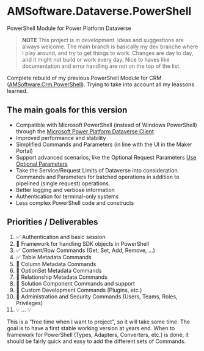 # AMSoftware.Dataverse.PowerShell
PowerShell Module for Power Platform Dataverse

> **NOTE**
> This project is in development. Ideas and suggestions are always welcome.
> The main branch is basically my dev branche where I play around, and try to get things to work.
> Changes are day to day, and it might not build or work every day.
> Nice to haves like documentation and error handling are not on the top of the list.

Complete rebuild of my previous PowerShell Module for CRM ([AMSoftware.Crm.PowerShell](https://github.com/AMSoftwareNL/crmpowershell)). Trying to take into account all my leassons learned.

 ## The main goals for this version

* Compatible with Microsoft PowerShell (instead of Windows PowerShell) through the [Microsoft Power Platform Dataverse Client](https://github.com/microsoft/PowerPlatform-DataverseServiceClient)
* Improved performance and stability
* Simplified Commands and Parameters (in line with the UI in the Maker Portal)
* Support advanced scenarios, like the Optional Request Parameters [Use Optional Parameters](https://learn.microsoft.com/en-us/power-apps/developer/data-platform/optional-parameters?tabs=sdk)
* Take the Service/Request Limits of Dataverse into consideration. Commands and Parameters for batched operations in addition to pipelined (single request) operations.
* Better logging and verbose information
* Authentication for terminal-only systems
* Less complex PowerShell code and constructs

 ## Priorities / Deliverables

 1. :white_check_mark: Authentication and basic session
 2. :construction: Framework for handling SDK objects in PowerShell
 3. :white_check_mark: Content/Row Commands (Get, Set, Add, Remove, ...)
 4. :white_check_mark: Table Metadata Commands
 5. :bookmark: Column Metadata Commands
 6. :bookmark: OptionSet Metadata Commands
 7. :bookmark: Relationship Metadata Commands
 8. :bookmark: Solution Component Commands and support
 9. :bookmark: Custom Development Commands (Plugins, etc.)
 10. :bookmark: Administration and Security Commands (Users, Teams, Roles, Privileges)
 11. :bulb: ... :bulb:

This is a "free time when I want to project", so it will take some time. 
The goal is to have a first stable working version at years end. 
When to framework for PowerShell (Types, Adapters, Converters, etc.) is done, it should be fairly quick and easy to add the different sets of Commands.


